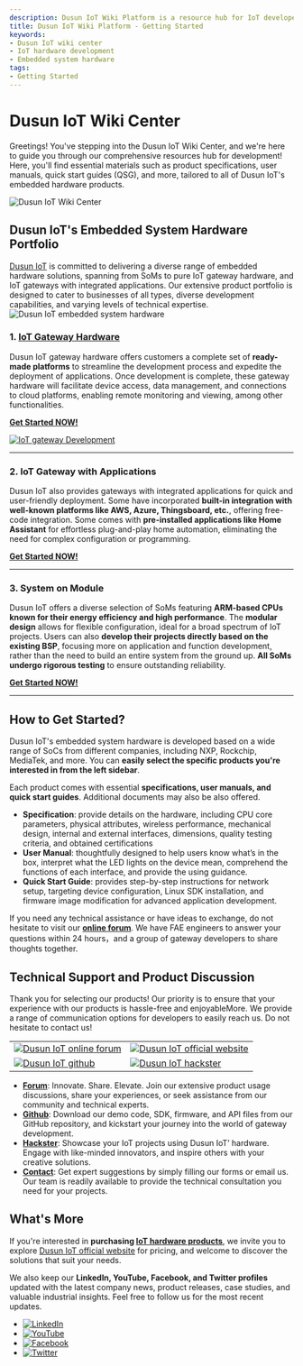 ```yaml
---
description: Dusun IoT Wiki Platform is a resource hub for IoT developers to search for development resources they need. There we have product spec, user manual, quick start guide, SDK, firmware, etc., to read and download.
title: Dusun IoT Wiki Platform - Getting Started
keywords:
- Dusun IoT wiki center
- IoT hardware development
- Embedded system hardware
tags:
- Getting Started
---
```


# Dusun IoT Wiki Center  
Greetings! You've stepping into the Dusun IoT Wiki Center, and we're here to guide you through our comprehensive resources hub for development! Here, you'll find essential materials such as product specifications, user manuals, quick start guides (QSG), and more, tailored to all of Dusun IoT's embedded hardware products.

<div class="center">
    <img src="https://www.dusuniot.com/wp-content/uploads/2023/10/dusun-iot-wiki-center.jpg" alt="Dusun IoT Wiki Center" />
</div>


## Dusun IoT's Embedded System Hardware Portfolio

[Dusun IoT](https://www.dusuniot.com/) is committed to delivering a diverse range of embedded hardware solutions, spanning from SoMs to pure IoT gateway hardware, and IoT gateways with integrated applications. Our extensive product portfolio is designed to cater to businesses of all types, diverse development capabilities, and varying levels of technical expertise.
![Dusun IoT embedded system hardware](https://www.dusuniot.com/wp-content/uploads/2023/10/dusuniot-embedded-system-hardware.jpg)

### 1. [IoT Gateway Hardware](https://wiki.dusuniot.com/iot-gateway-hardware)

Dusun IoT gateway hardware offers customers a complete set of **ready-made platforms** to streamline the development process and expedite the deployment of applications. Once development is complete, these gateway hardware will facilitate device access, data management, and connections to cloud platforms, enabling remote monitoring and viewing, among other functionalities. 

<p class="center">
  <a href="https://wiki.dusuniot.com/iot-gateway-hardware"><b>Get Started NOW!</b></a>
</p>

[![IoT gateway Development](https://www.dusuniot.com/wp-content/uploads/2023/08/image-2-1024x573.png)](https://wiki.dusuniot.com/iot-gateway-hardware)
***

### 2. IoT Gateway with Applications

 Dusun IoT also provides gateways with integrated applications for quick and user-friendly deployment. Some  have incorporated **built-in integration with well-known platforms like AWS, Azure, Thingsboard, etc.**, offering free-code integration. Some comes with **pre-installed applications like Home Assistant** for effortless plug-and-play home automation, eliminating the need for complex configuration or programming.  

 <p class="center">
  <a href="https://wiki.dusuniot.com/iot-gateway-with-applications"><b>Get Started NOW!</b></a>
</p>

 ***

### 3. System on Module

Dusun IoT offers a diverse selection of SoMs featuring **ARM-based CPUs known for their energy efficiency and high performance**. The **modular design** allows for flexible configuration, ideal for a broad spectrum of IoT projects. Users can also **develop their projects directly based on the existing BSP**, focusing more on application and function development, rather than the need to build an entire system from the ground up. **All SoMs undergo rigorous testing** to ensure outstanding reliability.  

 <p class="center">
  <a href="https://wiki.dusuniot.com/system-on-modules"><b>Get Started NOW!</b></a>
</p>

 ***

## How to Get Started?

Dusun IoT's embedded system hardware is developed based on a wide range of SoCs from different companies, including NXP, Rockchip, MediaTek, and more. You can **easily select the specific products you're interested in from the left sidebar**.

Each product comes with essential **specifications, user manuals, and quick start guides**. Additional documents may also be also offered.   
- **Specification**: provide details on the hardware, including CPU core parameters, physical attributes, wireless performance, mechanical design, internal and external interfaces, dimensions, quality testing criteria, and obtained certifications  
- **User Manual**: thoughtfully designed to help users know what’s in the box, interpret what the LED lights on the device mean, comprehend the functions of each interface, and provide the using guidance. 
- **Quick Start Guide**: provides step-by-step instructions for network setup, targeting device configuration, Linux SDK installation, and firmware image modification for advanced application development. 

If you need any technical assistance or have ideas to exchange, do not hesitate to visit our **[online forum](https://community.dusuniot.com/)**. We have FAE engineers to answer your questions within 24 hours，and a group of gateway developers to share thoughts together.


## Technical Support and Product Discussion

Thank you for selecting our products! Our priority is to ensure that your experience with our products is hassle-free and enjoyableMore. We provide a range of communication options for developers to easily reach us. Do not hesitate to contact us!   

<table>
  <tr>
    <td>
      <a href="https://community.dusuniot.com/"><img src="https://www.dusuniot.com/wp-content/uploads/2023/10/dusun-iot-online-forum.png" alt="Dusun IoT online forum" style={{maxWidth:'100%', height: 'auto'}}/></a>
    </td>
    <td>
      <a href="https://www.dusuniot.com/"><img src="https://www.dusuniot.com/wp-content/uploads/2023/10/dusun-iot-official-website.png" alt="Dusun IoT official website" style={{maxWidth:'100%', height: 'auto'}}/></a>
    </td>
  </tr>
  <tr>
    <td>
      <a href="https://github.com/dusun001/wiki"><img src="https://www.dusuniot.com/wp-content/uploads/2023/10/dusun-iot-github.png" alt="Dusun IoT github" style={{maxWidth:'100%', height: 'auto'}}/></a>
    </td>
    <td>
      <a href="https://www.hackster.io/dusun-iot/"><img src="https://www.dusuniot.com/wp-content/uploads/2023/10/dusun-iot-hackster.png" alt="Dusun IoT hackster" style={{maxWidth:'100%', height: 'auto'}}/></a>
    </td>
  </tr>
</table>


- **[Forum](https://community.dusuniot.com/)**: Innovate. Share. Elevate. Join our extensive product usage discussions, share your experiences, or seek assistance from our community and technical experts.
- **[Github](https://github.com/dusun001/wiki)**: Download our demo code, SDK, firmware, and API files from our GitHub repository, and kickstart your journey into the world of gateway development.  
- **[Hackster](https://www.hackster.io/dusun-iot)**: Showcase your IoT projects using Dusun IoT’ hardware. Engage with like-minded innovators, and inspire others with your creative solutions.  
- **[Contact](https://www.dusuniot.com/contact-us/)**: Get expert suggestions by simply filling our forms or email us. Our team is readily available to provide the technical consultation you need for your projects. 

## What's More
If you're interested in **purchasing [IoT hardware products](https://www.dusuniot.com/shop/)**, we invite you to explore  [Dusun IoT official website](https://www.dusuniot.com/) for  pricing, and welcome to discover the solutions that suit your needs. 

We also keep our **LinkedIn, YouTube, Facebook, and Twitter profiles** updated with the latest company news, product releases, case studies, and valuable industrial insights. Feel free to follow us for the most recent updates. 

<ul class="social-media-list">
  <li class="social-media-list-item">
    <a href="https://www.linkedin.com/company/dusun-electron-ltd/">
      <img src="https://www.dusuniot.com/wp-content/uploads/2023/10/dusun-iot-linkedin.png" alt="LinkedIn"/>
    </a>
  </li>
  <li class="social-media-list-item">
    <a href="https://www.youtube.com/channel/UCyb4PpqVgvKgC9KpkByZaaQ">
      <img src="https://www.dusuniot.com/wp-content/uploads/2023/10/dusun-iot-youtube.png" alt="YouTube"/>
    </a>
  </li>
  <li class="social-media-list-item">
    <a href="https://www.facebook.com/DUSUN-IoT-101398069457701">
      <img src="https://www.dusuniot.com/wp-content/uploads/2023/10/dusun-iot-facebook.png"alt="Facebook"/>
    </a>
  </li>
  <li class="social-media-list-item">
    <a href="https://twitter.com/Dusunelectron">
      <img src="https://www.dusuniot.com/wp-content/uploads/2023/10/dusun-iot-twitter.png" alt="Twitter"/>
    </a>
  </li>
</ul>